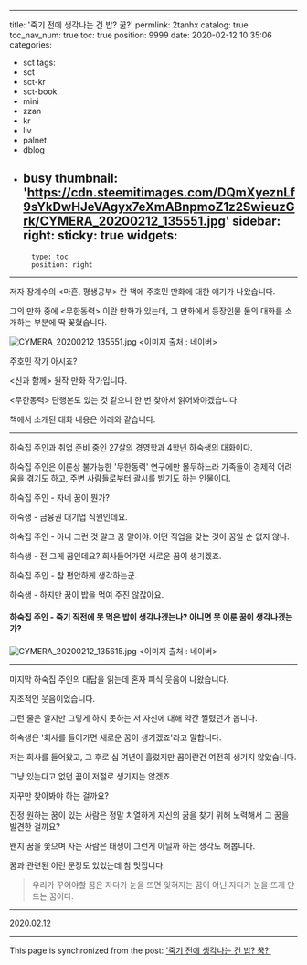 
---
title: '죽기 전에 생각나는 건 밥? 꿈?'
permlink: 2tanhx
catalog: true
toc_nav_num: true
toc: true
position: 9999
date: 2020-02-12 10:35:06
categories:
- sct
tags:
- sct
- sct-kr
- sct-book
- mini
- zzan
- kr
- liv
- palnet
- dblog
- busy
thumbnail: 'https://cdn.steemitimages.com/DQmXyeznLf9sYkDwHJeVAgyx7eXmABnpmoZ1z2SwieuzGrk/CYMERA_20200212_135551.jpg'
sidebar:
    right:
        sticky: true
widgets:
    -
        type: toc
        position: right
---


저자 장계수의 <마흔, 평생공부> 란 책에 주호민 만화에 대한 얘기가 나왔습니다.

그의 만화 중에 <무한동력> 이란 만화가 있는데, 그 만화에서 등장인물 둘의 대화를 소개하는 부분에 딱 꽂혔습니다.

![CYMERA_20200212_135551.jpg](https://cdn.steemitimages.com/DQmXyeznLf9sYkDwHJeVAgyx7eXmABnpmoZ1z2SwieuzGrk/CYMERA_20200212_135551.jpg)
<이미지 출처 : 네이버>

주호민 작가 아시죠? 

<신과 함께> 원작 만화 작가입니다.

<무한동력> 단행본도 있는 것 같으니 한 번 찾아서 읽어봐야겠습니다.

책에서 소개된 대화 내용은 아래와 같습니다.

***

하숙집 주인과 취업 준비 중인 27살의 경영학과 4학년 하숙생의 대화이다.

하숙집 주인은 이론상 불가능한 '무한동력' 연구에만 몰두하느라 가족들이 경제적 어려움을 겪기도 하고, 주변 사람들로부터 괄시를 받기도 하는 인물이다.

하숙집 주인 - 자네 꿈이 뭔가?

하숙생 - 금융권 대기업 직원인데요.

하숙집 주인 - 아니 그런 것 말고 꿈 말이야. 어떤 직업을 갖는 것이 꿈일 순 없지 않나.

하숙생 - 전 그게 꿈인데요? 회사들어가면 새로운 꿈이 생기겠죠.

하숙집 주인 - 참 편안하게 생각하는군.

하숙생 - 하지만 꿈이 밥을 먹여 주진 않잖아요.

#### 하숙집 주인 - 죽기 직전에 못 먹은 밥이 생각나겠는나? 아니면 못 이룬 꿈이 생각나겠는가?
#### 

![CYMERA_20200212_135615.jpg](https://cdn.steemitimages.com/DQmaNkxqAQGFvE8DUooiU4eXy9yiHpebdgjkDtxJz8A2egF/CYMERA_20200212_135615.jpg)
<이미지 출처 : 네이버>

***

마지막 하숙집 주인의 대답을 읽는데 혼자 피식 웃음이 나왔습니다.

자조적인 웃음이었습니다.

그런 줄은 알지만 그렇게 하지 못하는 저 자신에 대해 약간 찔렸던가 봅니다.

하숙생은 '회사를 들어가면 새로운 꿈이 생기겠죠'라고 말합니다.

저는 회사를 들어왔고, 그 후로 십 여년이 흘렀지만 꿈이란건 여전히 생기지 않았습니다.

그냥 있는다고 없던 꿈이 저절로 생기지는 않겠죠.

자꾸만 찾아봐야 하는 걸까요?

진정 원하는 꿈이 있는 사람은 정말 치열하게 자신의 꿈을 찾기 위해 노력해서  그 꿈을 발견한 걸까요?

왠지 꿈을 쫓으며 사는 사람은 태생이 그런게 아닐까 하는 생각도 해봅니다.

꿈과 관련된 이런 문장도 있었는데 참 멋집니다.

> 우리가 꾸어야할 꿈은 
> 자다가 눈을 뜨면 잊혀지는 꿈이 아닌 
> 자다가 눈을 뜨게 만드는 꿈이다.


***

2020.02.12

- - -

This page is synchronized from the post: ['죽기 전에 생각나는 건 밥? 꿈?'](https://steemit.com/@lucky2015/2tanhx)
